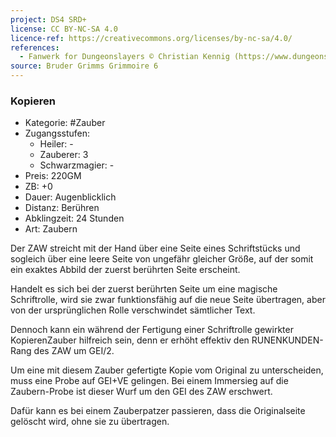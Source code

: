 ```yaml
---
project: DS4 SRD+
license: CC BY-NC-SA 4.0
licence-ref: https://creativecommons.org/licenses/by-nc-sa/4.0/
references: 
  - Fanwerk for Dungeonslayers © Christian Kennig (https://www.dungeonslayers.net/)
source: Bruder Grimms Grimmoire 6
---
```


### Kopieren

- Kategorie: #Zauber
- Zugangsstufen:
  - Heiler: -
  - Zauberer: 3
  - Schwarzmagier: -
- Preis: 220GM
- ZB: +0
- Dauer: Augenblicklich
- Distanz: Berühren
- Abklingzeit: 24 Stunden
- Art: Zaubern

Der ZAW streicht mit der Hand über eine Seite eines Schriftstücks und sogleich über eine leere Seite von ungefähr gleicher Größe, auf der somit ein exaktes Abbild der zuerst berührten Seite erscheint.

Handelt es sich bei der zuerst berührten Seite um eine magische Schriftrolle, wird sie zwar funktionsfähig auf die neue Seite übertragen, aber von der ursprünglichen Rolle verschwindet sämtlicher Text.

Dennoch kann ein während der Fertigung einer Schriftrolle gewirkter KopierenZauber hilfreich sein, denn er erhöht effektiv den RUNENKUNDEN-Rang des ZAW um GEI/2.

Um eine mit diesem Zauber gefertigte Kopie vom Original zu unterscheiden, muss eine Probe auf GEI+VE gelingen. Bei einem Immersieg auf die Zaubern-Probe ist dieser Wurf um den GEI des ZAW erschwert.

Dafür kann es bei einem Zauberpatzer passieren, dass die Originalseite gelöscht wird, ohne sie zu übertragen.

